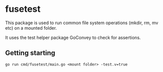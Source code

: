 # fusetest

This package is used to run common file system operations (mkdir, rm, mv etc) on
a mounted folder.

It uses the test helper package GoConvey to check for assertions.

## Getting starting

    go run cmd/fusetest/main.go <mount folder> -test.v=true
